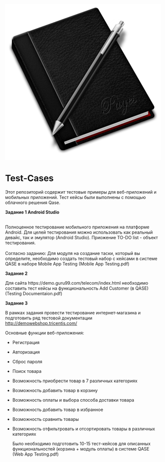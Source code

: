 ![Header](https://github.com/RomanRRC/Test-Cases/blob/main/Gordon-Irving-IWork-10-Pages-black.512.png)


# Test-Cases
Этот репозиторий содержит тестовые примеры для веб-приложений и мобильных приложений. Тест кейсы были выполнены с помощью облачного решения Qase.

<p><strong> Задание 1 Android Studio </strong></p>
<br>Полноценное тестирование мобильного приложения на платформе Android. Для целей тестирования можно использовать как реальный девайс, так и эмулятор (Android Studio). Приожение TO-DO list - объект тестирования.</br>
<br>Согласно заданию: Для модуля на создание таски, который вы определите, необходимо создать тестовый набор с кейсами в системе QASE в наборе Mobile App Testing (Mobile App Testing.pdf)</br>

<p><strong> Задание 2 </strong></p>
Для сайта https://demo.guru99.com/telecom/index.html необходимо составить тест кейсы на функциональность Add Customer (в QASE) (Testing Documentaion.pdf)


<p><strong> Задание 3 </strong></p>

В рамках задания провести тестирование интернет-магазина и подготовить ряд тестовой документации http://demowebshop.tricentis.com/

Основные функции веб-приложения:

- Регистрация
- Авторизация
- Сброс пароля
- Поиск товара
- Возможность приобрести товар в 7 различных категориях
- Возможность добавить товар в корзину
- Возможность оплаты и выбора способа доставки товара
- Возможность добавить товар в избранное
- Возможность сравнить товары
- Возможность отфильтровать и отсортировать товары в различных категориях

  Было необходимо подготовить 10-15 тест-кейсов для описанных функциональностей (корзина + модуль оплаты) в системе QASE (Web App Testing.pdf)
